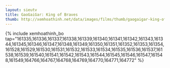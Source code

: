 ```yaml
---
layout: sieutv
title: GaoGaiGar: King of Braves
thumb: http://xemhoathinh.net/data/images/films/thumb/gaogaigar-king-of-braves-gaogaigar-king-of-braves-1997.jpg
---
```

{% include xemhoathinh_bo tap="161335,161336,161337,161338,161339,161340,161341,161342,161343,161344,161345,161346,161347,161348,161349,161350,161351,161352,161353,161354,161528,161529,161530,161531,161532,161533,161534,161535,161536,161537,161538,161539,161540,161541,161542,161543,161544,161545,161546,161547,161548,161549,164766,164767,164768,164769,164770,164771,164772" %} 
